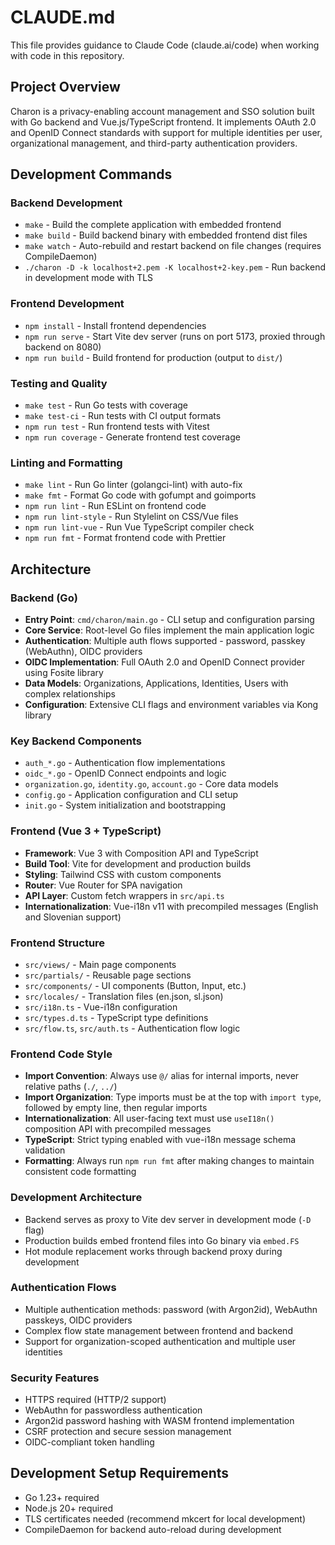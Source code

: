 # CLAUDE.md

This file provides guidance to Claude Code (claude.ai/code) when working with code in this repository.

## Project Overview

Charon is a privacy-enabling account management and SSO solution built with Go backend and Vue.js/TypeScript frontend. It implements OAuth 2.0 and OpenID Connect standards with support for multiple identities per user, organizational management, and third-party authentication providers.

## Development Commands

### Backend Development
- `make` - Build the complete application with embedded frontend
- `make build` - Build backend binary with embedded frontend dist files
- `make watch` - Auto-rebuild and restart backend on file changes (requires CompileDaemon)
- `./charon -D -k localhost+2.pem -K localhost+2-key.pem` - Run backend in development mode with TLS

### Frontend Development
- `npm install` - Install frontend dependencies
- `npm run serve` - Start Vite dev server (runs on port 5173, proxied through backend on 8080)
- `npm run build` - Build frontend for production (output to `dist/`)

### Testing and Quality
- `make test` - Run Go tests with coverage
- `make test-ci` - Run tests with CI output formats
- `npm run test` - Run frontend tests with Vitest
- `npm run coverage` - Generate frontend test coverage

### Linting and Formatting
- `make lint` - Run Go linter (golangci-lint) with auto-fix
- `make fmt` - Format Go code with gofumpt and goimports
- `npm run lint` - Run ESLint on frontend code
- `npm run lint-style` - Run Stylelint on CSS/Vue files
- `npm run lint-vue` - Run Vue TypeScript compiler check
- `npm run fmt` - Format frontend code with Prettier

## Architecture

### Backend (Go)
- **Entry Point**: `cmd/charon/main.go` - CLI setup and configuration parsing
- **Core Service**: Root-level Go files implement the main application logic
- **Authentication**: Multiple auth flows supported - password, passkey (WebAuthn), OIDC providers
- **OIDC Implementation**: Full OAuth 2.0 and OpenID Connect provider using Fosite library
- **Data Models**: Organizations, Applications, Identities, Users with complex relationships
- **Configuration**: Extensive CLI flags and environment variables via Kong library

### Key Backend Components
- `auth_*.go` - Authentication flow implementations
- `oidc_*.go` - OpenID Connect endpoints and logic  
- `organization.go`, `identity.go`, `account.go` - Core data models
- `config.go` - Application configuration and CLI setup
- `init.go` - System initialization and bootstrapping

### Frontend (Vue 3 + TypeScript)
- **Framework**: Vue 3 with Composition API and TypeScript
- **Build Tool**: Vite for development and production builds
- **Styling**: Tailwind CSS with custom components
- **Router**: Vue Router for SPA navigation
- **API Layer**: Custom fetch wrappers in `src/api.ts`
- **Internationalization**: Vue-i18n v11 with precompiled messages (English and Slovenian support)

### Frontend Structure
- `src/views/` - Main page components
- `src/partials/` - Reusable page sections  
- `src/components/` - UI components (Button, Input, etc.)
- `src/locales/` - Translation files (en.json, sl.json)
- `src/i18n.ts` - Vue-i18n configuration
- `src/types.d.ts` - TypeScript type definitions
- `src/flow.ts`, `src/auth.ts` - Authentication flow logic

### Frontend Code Style
- **Import Convention**: Always use `@/` alias for internal imports, never relative paths (`./`, `../`)
- **Import Organization**: Type imports must be at the top with `import type`, followed by empty line, then regular imports
- **Internationalization**: All user-facing text must use `useI18n()` composition API with precompiled messages
- **TypeScript**: Strict typing enabled with vue-i18n message schema validation
- **Formatting**: Always run `npm run fmt` after making changes to maintain consistent code formatting

### Development Architecture
- Backend serves as proxy to Vite dev server in development mode (`-D` flag)
- Production builds embed frontend files into Go binary via `embed.FS`
- Hot module replacement works through backend proxy during development

### Authentication Flows
- Multiple authentication methods: password (with Argon2id), WebAuthn passkeys, OIDC providers
- Complex flow state management between frontend and backend
- Support for organization-scoped authentication and multiple user identities

### Security Features
- HTTPS required (HTTP/2 support)
- WebAuthn for passwordless authentication
- Argon2id password hashing with WASM frontend implementation
- CSRF protection and secure session management
- OIDC-compliant token handling

## Development Setup Requirements
- Go 1.23+ required
- Node.js 20+ required  
- TLS certificates needed (recommend mkcert for local development)
- CompileDaemon for backend auto-reload during development
